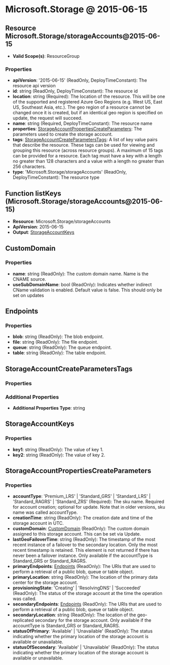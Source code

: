 # Microsoft.Storage @ 2015-06-15

## Resource Microsoft.Storage/storageAccounts@2015-06-15
* **Valid Scope(s)**: ResourceGroup
### Properties
* **apiVersion**: '2015-06-15' (ReadOnly, DeployTimeConstant): The resource api version
* **id**: string (ReadOnly, DeployTimeConstant): The resource id
* **location**: string (Required): The location of the resource. This will be one of the supported and registered Azure Geo Regions (e.g. West US, East US, Southeast Asia, etc.). The geo region of a resource cannot be changed once it is created, but if an identical geo region is specified on update, the request will succeed.
* **name**: string (Required, DeployTimeConstant): The resource name
* **properties**: [StorageAccountPropertiesCreateParameters](#storageaccountpropertiescreateparameters): The parameters used to create the storage account.
* **tags**: [StorageAccountCreateParametersTags](#storageaccountcreateparameterstags): A list of key value pairs that describe the resource. These tags can be used for viewing and grouping this resource (across resource groups). A maximum of 15 tags can be provided for a resource. Each tag must have a key with a length no greater than 128 characters and a value with a length no greater than 256 characters.
* **type**: 'Microsoft.Storage/storageAccounts' (ReadOnly, DeployTimeConstant): The resource type

## Function listKeys (Microsoft.Storage/storageAccounts@2015-06-15)
* **Resource**: Microsoft.Storage/storageAccounts
* **ApiVersion**: 2015-06-15
* **Output**: [StorageAccountKeys](#storageaccountkeys)

## CustomDomain
### Properties
* **name**: string (ReadOnly): The custom domain name. Name is the CNAME source.
* **useSubDomainName**: bool (ReadOnly): Indicates whether indirect CName validation is enabled. Default value is false. This should only be set on updates

## Endpoints
### Properties
* **blob**: string (ReadOnly): The blob endpoint.
* **file**: string (ReadOnly): The file endpoint.
* **queue**: string (ReadOnly): The queue endpoint.
* **table**: string (ReadOnly): The table endpoint.

## StorageAccountCreateParametersTags
### Properties
### Additional Properties
* **Additional Properties Type**: string

## StorageAccountKeys
### Properties
* **key1**: string (ReadOnly): The value of key 1.
* **key2**: string (ReadOnly): The value of key 2.

## StorageAccountPropertiesCreateParameters
### Properties
* **accountType**: 'Premium_LRS' | 'Standard_GRS' | 'Standard_LRS' | 'Standard_RAGRS' | 'Standard_ZRS' (Required): The sku name. Required for account creation; optional for update. Note that in older versions, sku name was called accountType.
* **creationTime**: string (ReadOnly): The creation date and time of the storage account in UTC.
* **customDomain**: [CustomDomain](#customdomain) (ReadOnly): The custom domain assigned to this storage account. This can be set via Update.
* **lastGeoFailoverTime**: string (ReadOnly): The timestamp of the most recent instance of a failover to the secondary location. Only the most recent timestamp is retained. This element is not returned if there has never been a failover instance. Only available if the accountType is Standard_GRS or Standard_RAGRS.
* **primaryEndpoints**: [Endpoints](#endpoints) (ReadOnly): The URIs that are used to perform a retrieval of a public blob, queue or table object.
* **primaryLocation**: string (ReadOnly): The location of the primary data center for the storage account.
* **provisioningState**: 'Creating' | 'ResolvingDNS' | 'Succeeded' (ReadOnly): The status of the storage account at the time the operation was called.
* **secondaryEndpoints**: [Endpoints](#endpoints) (ReadOnly): The URIs that are used to perform a retrieval of a public blob, queue or table object.
* **secondaryLocation**: string (ReadOnly): The location of the geo-replicated secondary for the storage account. Only available if the accountType is Standard_GRS or Standard_RAGRS.
* **statusOfPrimary**: 'Available' | 'Unavailable' (ReadOnly): The status indicating whether the primary location of the storage account is available or unavailable.
* **statusOfSecondary**: 'Available' | 'Unavailable' (ReadOnly): The status indicating whether the primary location of the storage account is available or unavailable.

